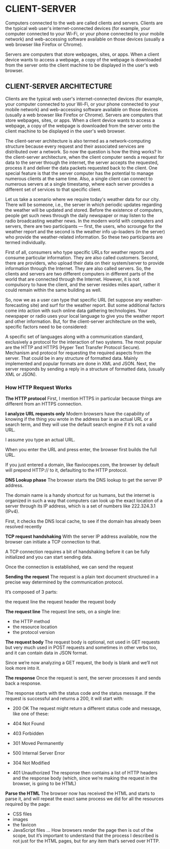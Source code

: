 # CLIENT-SERVER


Computers connected to the web are called clients and servers.
Clients are the typical web user's internet-connected devices (for example, your computer connected to your Wi-Fi, or your phone connected to your mobile network) and web-accessing software available on those devices (usually a web browser like Firefox or Chrome).


Servers are computers that store webpages, sites, or apps. When a client device wants to access a webpage, a copy of the webpage is downloaded from the server onto the client machine to be displayed in the user's web browser.


## CLIENT-SERVER ARCHITECTURE

Clients are the typical web user's internet-connected devices (for example, your computer connected to your Wi-Fi, or your phone connected to your mobile network) and web-accessing software available on those devices (usually a web browser like Firefox or Chrome).
Servers are computers that store webpages, sites, or apps. When a client device wants to access a webpage, a copy of the webpage is downloaded from the server onto the client machine to be displayed in the user's web browser.

The client-server architecture is also termed as a network-computing structure because every request and their associated services are distributed over a network. So now the question is how the thing works? In the client-server architecture, when the client computer sends a request for data to the server through the internet, the server accepts the requested, process it and deliver the data packets requested back to the client. One special feature is that the server computer has the potential to manage numerous clients at the same time. Also, a single client can connect to numerous servers at a single timestamp, where each server provides a different set of services to that specific client.

Let us take a scenario where we require today's weather data for our city. There will be someone, i.e., the server in which periodic updates regarding the weather will be updated and stored. Before the existence of computers, people get such news through the daily newspaper or may listen to the radio broadcasting weather news. In the modern world with computers and servers, there are two participants — first, the users, who scrounge for the weather report and the second is the weather info up-loaders (in the server) who provide the weather-related information. So these two participants are termed individually.

First of all, consumers who type specific URLs for weather reports and consume particular information. They are also called customers.
Second, there are providers, who upload their data on their system/server to provide information through the Internet. They are also called servers.
So, the clients and servers are two different computers in different parts of the world that are connected through the Internet. However, it is not compulsory to have the client, and the server resides miles apart, rather it could remain within the same building as well.

So, now we as a user can type that specific URL (let suppose any weather-forecasting site) and surf for the weather report. But some additional factors come into action with such online data gathering technologies. Your newspaper or radio uses your local language to give you the weather report and other information. But, for the client-server architecture on the web, specific factors need to be considered:

A specific set of languages along with a communication standard, exclusively a protocol for the interaction of two systems. The most popular are the HTTP and HTTPS (Hyper Text Transfer Protocol Secure).
Mechanism and protocol for requesting the required aspects from the server. That could be in any structure of formatted data. Mainly implemented and popular formats are done in XML and JSON.
Next, the server responds by sending a reply in a structure of formatted data, (usually XML or JSON).



### How HTTP Request Works

**The HTTP protocol**
First, I mention HTTPS in particular because things are different from an HTTPS connection.

**I analyze URL requests only**
Modern browsers have the capability of knowing if the thing you wrote in the address bar is an actual URL or a search term, and they will use the default search engine if it’s not a valid URL.

I assume you type an actual URL.

When you enter the URL and press enter, the browser first builds the full URL.

If you just entered a domain, like flaviocopes.com, the browser by default will prepend HTTP:// to it, defaulting to the HTTP protocol.

**DNS Lookup phase**
The browser starts the DNS lookup to get the server IP address.

The domain name is a handy shortcut for us humans, but the internet is organized in such a way that computers can look up the exact location of a server through its IP address, which is a set of numbers like 222.324.3.1 (IPv4).

First, it checks the DNS local cache, to see if the domain has already been resolved recently

**TCP request handshaking**
With the server IP address available, now the browser can initiate a TCP connection to that.

A TCP connection requires a bit of handshaking before it can be fully initialized and you can start sending data.

Once the connection is established, we can send the request

**Sending the request**
The request is a plain text document structured in a precise way determined by the communication protocol.

It’s composed of 3 parts:

the request line
the request header
the request body


**The request line**
The request line sets, on a single line:

* the HTTP method
* the resource location
* the protocol version

**The request body**
The request body is optional, not used in GET requests but very much used in POST requests and sometimes in other verbs too, and it can contain data in JSON format.

Since we’re now analyzing a GET request, the body is blank and we’ll not look more into it.

**The response**
Once the request is sent, the server processes it and sends back a response.

The response starts with the status code and the status message. If the request is successful and returns a 200, it will start with:

* 200 OK
The request might return a different status code and message, like one of these:

* 404 Not Found
* 403 Forbidden
* 301 Moved Permanently
* 500 Internal Server Error
* 304 Not Modified
* 401 Unauthorized
The response then contains a list of HTTP headers and the response body (which, since we’re making the request in the browser, is going to be HTML)

**Parse the HTML**
The browser now has received the HTML and starts to parse it, and will repeat the exact same process we did for all the resources required by the page:

* CSS files
* images
* the favicon
* JavaScript files
…
How browsers render the page then is out of the scope, but it’s important to understand that the process I described is not just for the HTML pages, but for any item that’s served over HTTP.

